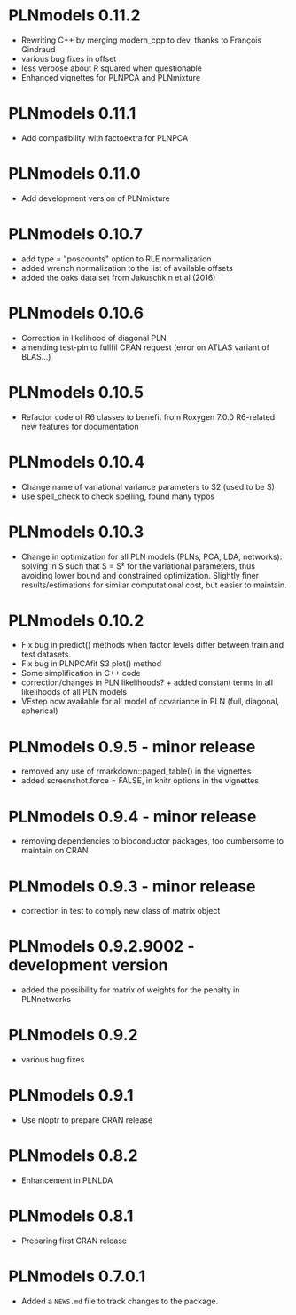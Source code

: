 # PLNmodels 0.11.2

* Rewriting C++ by merging modern_cpp to dev, thanks to François Gindraud
* various bug fixes in offset
* less verbose about R squared when questionable
* Enhanced vignettes for PLNPCA and PLNmixture

# PLNmodels 0.11.1

* Add compatibility with factoextra for PLNPCA

# PLNmodels 0.11.0

* Add development version of PLNmixture

# PLNmodels 0.10.7

* add type = "poscounts" option to RLE normalization
* added wrench normalization to the list of available offsets
* added the oaks data set from Jakuschkin et al (2016)

# PLNmodels 0.10.6

* Correction in likelihood of diagonal PLN
* amending test-pln to fullfil CRAN request (error on ATLAS variant of BLAS...)

# PLNmodels 0.10.5

* Refactor code of R6 classes to benefit from Roxygen 7.0.0 R6-related new features for documentation

# PLNmodels 0.10.4

* Change name of variational variance parameters to S2 (used to be S)
* use spell_check to check spelling, found many typos

# PLNmodels 0.10.3

* Change in optimization for all PLN models (PLNs, PCA, LDA, networks): solving in S such that 
S = S² for the variational parameters, thus avoiding lower bound and constrained optimization. 
Slightly finer results/estimations for similar computational cost, but easier to maintain.

# PLNmodels 0.10.2

* Fix bug in predict() methods when factor levels differ between train and test datasets. 
* Fix bug in PLNPCAfit S3 plot() method
* Some simplification in C++ code
* correction/changes in PLN likelihoods? + added constant terms in all likelihoods of all PLN models
* VEstep now available for all model of covariance in PLN (full, diagonal, spherical)

# PLNmodels 0.9.5 - minor release

* removed any use of rmarkdown::paged_table() in the vignettes
* added screenshot.force = FALSE, in knitr options in the vignettes

# PLNmodels 0.9.4 - minor release

* removing dependencies to bioconductor packages, too cumbersome to maintain on CRAN

# PLNmodels 0.9.3 - minor release

* correction in test to comply new class of matrix object

# PLNmodels 0.9.2.9002 - development version

* added the possibility for matrix of weights for the penalty in PLNnetworks

# PLNmodels 0.9.2

* various bug fixes

# PLNmodels 0.9.1

* Use nloptr to prepare CRAN release

# PLNmodels 0.8.2

* Enhancement in PLNLDA

# PLNmodels 0.8.1

* Preparing first CRAN release

# PLNmodels 0.7.0.1

* Added a `NEWS.md` file to track changes to the package.
